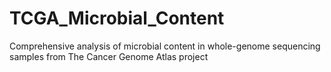 # TCGA_Microbial_Content
Comprehensive analysis of microbial content in whole-genome sequencing samples from The Cancer Genome Atlas project
